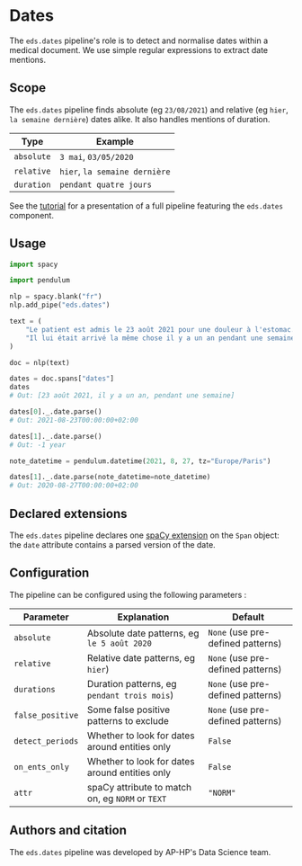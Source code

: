 # Dates

The `eds.dates` pipeline's role is to detect and normalise dates within a medical document.
We use simple regular expressions to extract date mentions.

## Scope

The `eds.dates` pipeline finds absolute (eg `23/08/2021`) and relative (eg `hier`, `la semaine dernière`) dates alike. It also handles mentions of duration.

| Type       | Example                       |
| ---------- | ----------------------------- |
| `absolute` | `3 mai`, `03/05/2020`         |
| `relative` | `hier`, `la semaine dernière` |
| `duration` | `pendant quatre jours`        |

See the [tutorial](../../tutorials/detecting-dates.md) for a presentation of a full pipeline featuring the `eds.dates` component.

## Usage

```python
import spacy

import pendulum

nlp = spacy.blank("fr")
nlp.add_pipe("eds.dates")

text = (
    "Le patient est admis le 23 août 2021 pour une douleur à l'estomac. "
    "Il lui était arrivé la même chose il y a un an pendant une semaine."
)

doc = nlp(text)

dates = doc.spans["dates"]
dates
# Out: [23 août 2021, il y a un an, pendant une semaine]

dates[0]._.date.parse()
# Out: 2021-08-23T00:00:00+02:00

dates[1]._.date.parse()
# Out: -1 year

note_datetime = pendulum.datetime(2021, 8, 27, tz="Europe/Paris")

dates[1]._.date.parse(note_datetime=note_datetime)
# Out: 2020-08-27T00:00:00+02:00
```

## Declared extensions

The `eds.dates` pipeline declares one [spaCy extension](https://spacy.io/usage/processing-pipelines#custom-components-attributes) on the `Span` object: the `date` attribute contains a parsed version of the date.

## Configuration

The pipeline can be configured using the following parameters :

| Parameter        | Explanation                                      | Default                           |
| ---------------- | ------------------------------------------------ | --------------------------------- |
| `absolute`       | Absolute date patterns, eg `le 5 août 2020`      | `None` (use pre-defined patterns) |
| `relative`       | Relative date patterns, eg `hier`)               | `None` (use pre-defined patterns) |
| `durations`      | Duration patterns, eg `pendant trois mois`)      | `None` (use pre-defined patterns) |
| `false_positive` | Some false positive patterns to exclude          | `None` (use pre-defined patterns) |
| `detect_periods` | Whether to look for dates around entities only   | `False`                           |
| `on_ents_only`   | Whether to look for dates around entities only   | `False`                           |
| `attr`           | spaCy attribute to match on, eg `NORM` or `TEXT` | `"NORM"`                          |

## Authors and citation

The `eds.dates` pipeline was developed by AP-HP's Data Science team.
